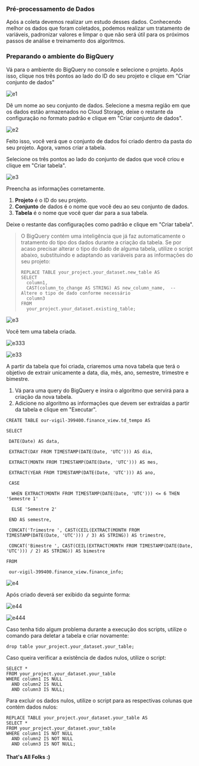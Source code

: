 ### Pré-processamento de Dados

Após a coleta devemos realizar um estudo desses dados. Conhecendo melhor os dados que foram coletados, podemos realizar um tratamento de variáveis, padronizar valores e limpar o que não será útil para os próximos passos de análise e treinamento dos algoritmos.



### Preparando o ambiente do BigQuery

Vá para o ambiente do BigQuery no console e selecione o projeto. Após isso, clique nos três pontos ao lado do ID do seu projeto e clique em "Criar conjunto de dados"

![e1](https://i.imgur.com/kTaKbbq.png)

Dê um nome ao seu conjunto de dados. Selecione a mesma região em que os dados estão armazenados no Cloud Storage, deixe o restante da configuração no formato padrão e clique em "Criar conjunto de dados".

![e2](https://i.imgur.com/AoJMQGL.png)

Feito isso, você verá que o conjunto de dados foi criado dentro da pasta do seu projeto. Agora, vamos criar a tabela.

Selecione os três pontos ao lado do conjunto de dados que você criou e clique em "Criar tabela".

![e3](https://i.imgur.com/4LMZNVn.png)

Preencha as informações corretamente.

1. **Projeto** é o ID do seu projeto.
2. **Conjunto** de dados é o nome que você deu ao seu conjunto de dados.
3. **Tabela** é o nome que você quer dar para a sua tabela.

Deixe o restante das configurações como padrão e clique em "Criar tabela".

> O BigQuery contém uma inteligência que já faz automaticamente o tratamento do tipo dos dados durante a criação da tabela. Se por acaso precisar alterar o tipo do dado de alguma tabela, utilize o script abaixo, substituindo e adaptando as variáveis para as informações do seu projeto:
>
> ```
> REPLACE TABLE your_project.your_dataset.new_table AS
> SELECT
>   column1,
>   CAST(column_to_change AS STRING) AS new_column_name,  -- Altere o tipo de dado conforme necessário
>   column3
> FROM
>   your_project.your_dataset.existing_table;
> ```

![e3](https://i.imgur.com/TgJUZaL.png)

Você tem uma tabela criada.

![e333](https://i.imgur.com/xTbrCdY.png)

![e33](https://i.imgur.com/RHzYb6B.png)

A partir da tabela que foi criada, criaremos uma nova tabela que terá o objetivo de extrair unicamente a data, dia, mês, ano, semestre, trimestre e bimestre.

1. Vá para uma query do BigQuery e insira o algoritmo que servirá para a criação da nova tabela.
2. Adicione no algoritmo as informações que devem ser extraídas a partir da tabela e clique em "Executar".

```
CREATE TABLE our-vigil-399400.finance_view.td_tempo AS

SELECT

 DATE(Date) AS data,

 EXTRACT(DAY FROM TIMESTAMP(DATE(Date, 'UTC'))) AS dia,

 EXTRACT(MONTH FROM TIMESTAMP(DATE(Date, 'UTC'))) AS mes,

 EXTRACT(YEAR FROM TIMESTAMP(DATE(Date, 'UTC'))) AS ano,

 CASE 

  WHEN EXTRACT(MONTH FROM TIMESTAMP(DATE(Date, 'UTC'))) <= 6 THEN 'Semestre 1'

  ELSE 'Semestre 2'

 END AS semestre,

 CONCAT('Trimestre ', CAST(CEIL(EXTRACT(MONTH FROM TIMESTAMP(DATE(Date, 'UTC'))) / 3) AS STRING)) AS trimestre,

 CONCAT('Bimestre ', CAST(CEIL(EXTRACT(MONTH FROM TIMESTAMP(DATE(Date, 'UTC'))) / 2) AS STRING)) AS bimestre

FROM

 our-vigil-399400.finance_view.finance_info;
```

![e4](https://i.imgur.com/kjC3aj7.png)

Após criado deverá ser exibido da seguinte forma:

![e44](https://i.imgur.com/YKPOq2Q.png)

![e444](https://i.imgur.com/Zfjk0Vu.png)

Caso tenha tido algum problema durante a execução dos scripts, utilize o comando para deletar a tabela e criar novamente:

```
drop table your_project.your_dataset.your_table;
```

Caso queira verificar a existência de dados nulos, utilize o script:

```
SELECT *
FROM your_project.your_dataset.your_table
WHERE column1 IS NULL
  AND column2 IS NULL
  AND column3 IS NULL;
```

Para excluir os dados nulos, utilize o script para as respectivas colunas que contém dados nulos:

```
REPLACE TABLE your_project.your_dataset.your_table AS
SELECT *
FROM your_project.your_dataset.your_table
WHERE column1 IS NOT NULL
  AND column2 IS NOT NULL
  AND column3 IS NOT NULL;
```

#### That's All Folks :)
